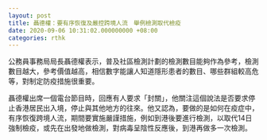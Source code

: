 ```yaml
---
layout: post
title: 聶德權：要有序恢復及嚴控跨境人流　舉例檢測取代檢疫
date: 2020-09-06 10:31:02.000000000 +08:00
categories: rthk
---
```


公務員事務局局長聶德權表示，普及社區檢測計劃的檢測數目能夠作為參考，檢測數目越大，參考價值越高，相信數字能讓人知道隱形患者的數目、哪些群組較高危等，對制定防疫措施很重要。

聶德權出席一個電台節目時，回應有人要求「封關」，他關注這個說法是否要求停止香港居民出入境，停止與其他地方的往來。他又認為，要做的是如何在疫症中，有序恢復跨境人流，期間要實施嚴謹措施，例如到港後要進行檢測，以取代14日強制檢疫，或先在出發地做檢測，對病毒呈陰性反應後，到港再做多一次檢測。
